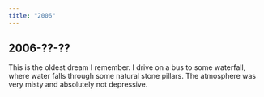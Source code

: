 ```yaml
---
title: "2006"
---
```


## 2006-??-??

This is the oldest dream I remember. I drive on a bus to some
waterfall, where water falls through some natural stone pillars. The
atmosphere was very misty and absolutely not depressive.
